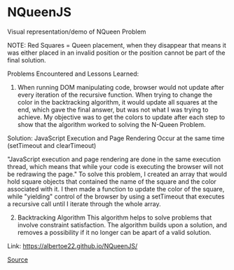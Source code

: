 # NQueenJS
Visual representation/demo of NQueen Problem 

NOTE: Red Squares = Queen placement, when they disappear that means it was either placed in an invalid position or the position cannot be part of the final solution.

Problems Encountered and Lessons Learned: 
1. When running DOM manipulating code, browser would not update after every iteration of the recursive function.
When trying to change the color in the backtracking algorithm, it would update all squares at the end, which gave the final answer, but was not what I was
trying to achieve. My objective was to get the colors to update after each step to show that the algorithm worked to solving the N-Queen Problem.

Solution: JavaScript Execution and Page Rendering Occur at the same time
(setTimeout and clearTimeout)

"JavaScript execution and page rendering are done in the same execution thread, which means that while your code is executing the browser will not be redrawing the page."
To solve this problem, I created an array that would hold square objects that contained the name of the square and the color associated with it. I then made a function
to update the color of the square, while "yielding" control of the browser by using a setTimeout that executes a recursive call until I iterate through the whole array.


2. Backtracking Algorithm
This algorithm helps to solve problems that involve constraint satisfaction. The algorithm builds upon a solution, and removes a possibility if it no longer can be apart
of a valid solution.

Link:   https://albertoe22.github.io/NQueenJS/

[Source](https://stackoverflow.com/questions/8110905/javascript-a-loop-with-innerhtml-is-not-updating-during-loop-execution)
